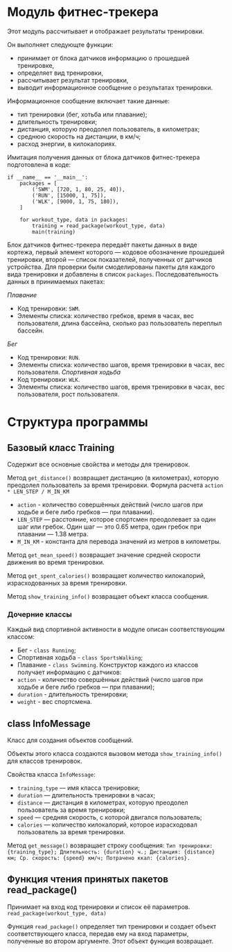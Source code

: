 # Модуль фитнес-трекера

Этот модуль рассчитывает и отображает результаты тренировки.

Он выполняет следующте функции:
- принимает от блока датчиков информацию о прошедшей тренировке,
- определяет вид тренировки,
- рассчитывает результат тренировки,
- выводит информационное сообщение о результатах тренировки.

Информационное сообщение включает такие данные:

- тип тренировки (бег, хотьба или плавание);
- длительность тренировки;
- дистанция, которую преодолел пользователь, в километрах;
- среднюю скорость на дистанции, в км/ч;
- расход энергии, в килокалориях.

Имитация получения данных от блока датчиков фитнес-трекера подготовлена в коде:
```
if __name__ == '__main__':
    packages = [        
        ('SWM', [720, 1, 80, 25, 40]),
        ('RUN', [15000, 1, 75]),
        ('WLK', [9000, 1, 75, 180]),
    ]

    for workout_type, data in packages:
        training = read_package(workout_type, data)
        main(training)
```
Блок датчиков фитнес-трекера передаёт пакеты данных в виде кортежа, первый элемент которого — кодовое обозначение прошедшей тренировки, второй — список показателей, полученных от датчиков устройства. Для проверки были смоделированы пакеты для каждого вида тренировки и добавлены в список ```packages```.
Последовательность данных в принимаемых пакетах:

_Плавание_
- Код тренировки: ```SWM```.
- Элементы списка: количество гребков, время в часах, вес пользователя, длина бассейна, сколько раз пользователь переплыл бассейн.

_Бег_
- Код тренировки: ```RUN```.
- Элементы списка: количество шагов, время тренировки в часах, вес пользователя.
_Спортивная ходьба_
- Код тренировки: ```WLK```.
- Элементы списка: количество шагов, время тренировки в часах, вес пользователя, рост пользователя.

# Структура программы

## Базовый класс Training

Содержит все основные свойства и методы для тренировок.

Метод ```get_distance()``` возвращает дистанцию (в километрах), которую преодолел пользователь за время тренировки.
Формула расчета ```action * LEN_STEP / M_IN_KM```
- ```action``` - количество совершённых действий (число шагов при ходьбе и беге либо гребков — при плавании).
- ```LEN_STEP``` — расстояние, которое спортсмен преодолевает за один шаг или гребок. Один шаг — это 0.65 метра, один гребок при плавании — 1.38 метра.
- ```M_IN_KM``` - константа для перевода значений из метров в километры.

Метод ```get_mean_speed()``` возвращает значение средней скорости движения во время тренировки.

Метод ```get_spent_calories()``` возвращает количество килокалорий, израсходованных за время тренировки.

Метод ```show_training_info()``` возвращает объект класса сообщения.

### Дочерние классы

Каждый вид спортивной активности в модуле описан соответствующим классом:
- Бег - ```class Running```;
- Спортивная ходьба - ```class SportsWalking```;
- Плавание - ```class Swimming```.
Конструктор каждого из классов получает информацию с датчиков:
- ```action``` - количество совершённых действий (число шагов при ходьбе и беге либо гребков — при плавании);
- ```duration``` - длительность тренировки; 
- ```weight``` - вес спортсмена.

## class InfoMessage

Класс для создания объектов сообщений.

Объекты этого класса создаются вызовом метода ```show_training_info()``` для классов тренировок.

Свойства класса ```InfoMessage```:
- ```training_type``` — имя класса тренировки;
- ```duration``` — длительность тренировки в часах;
- ```distance``` — дистанция в километрах, которую преодолел пользователь за время тренировки;
- ```speed``` — средняя скорость, с которой двигался пользователь;
- ```calories``` — количество килокалорий, которое израсходовал пользователь за время тренировки.

Метод ```get_message()``` возвращает строку сообщения:
```Тип тренировки: {training_type}; Длительность: {duration} ч.; Дистанция: {distance} км; Ср. скорость: {speed} км/ч; Потрачено ккал: {calories}.```

## Функция чтения принятых пакетов read_package()

Принимает на вход код тренировки и список её параметров.
```read_package(workout_type, data)```

Функция ```read_package()``` определяет тип тренировки и создает объект соответствующего класса, передав ему на вход параметры, полученные во втором аргументе. Этот объект функция возвращает.